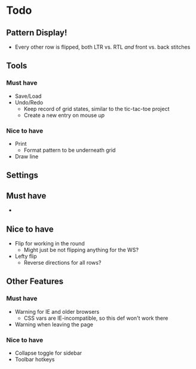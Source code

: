 # Todo

## Pattern Display!
- Every other row is flipped, both LTR vs. RTL *and* front vs. back stitches

## Tools

### Must have
- Save/Load
- Undo/Redo
  - Keep record of grid states, similar to the tic-tac-toe project
  - Create a new entry on mouse *up*

### Nice to have
- Print
  - Format pattern to be underneath grid
- Draw line


## Settings

## Must have
- 

## Nice to have
- Flip for working in the round
  - Might just be not flipping anything for the WS?
- Lefty flip
  - Reverse directions for all rows?


## Other Features

### Must have
- Warning for IE and older browsers
  - CSS vars are IE-incompatible, so this def won't work there
- Warning when leaving the page

### Nice to have
- Collapse toggle for sidebar
- Toolbar hotkeys